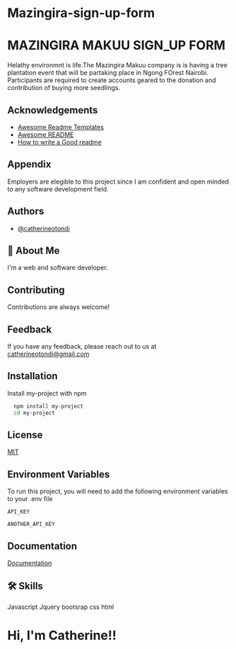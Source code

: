 # Mazingira-sign-up-form

# MAZINGIRA MAKUU SIGN_UP FORM
Helathy environmnt is life.The Mazingira Makuu company is
is having a tree plantation event that will be partaking
place in Ngong FOrest Nairobi. Participants are required 
to create accounts geared to the donation and contribution 
of buying more seedlings.

## Acknowledgements

 - [Awesome Readme Templates](https://awesomeopensource.com/project/elangosundar/awesome-README-templates)
 - [Awesome README](https://github.com/matiassingers/awesome-readme)
 - [How to write a Good readme](https://bulldogjob.com/news/449-how-to-write-a-good-readme-for-your-github-project)


## Appendix

Employers are elegible to this project since I am confident and open minded to any software development field.


## Authors

- [@catherineotondi](https://github.com/catherineotondi)


## 🚀 About Me
I'm a web and software developer.



## Contributing

Contributions are always welcome!




## Feedback

If you have any feedback, please reach out to us at catherineotondi@gmail.com


## Installation

Install my-project with npm

```bash
  npm install my-project
  cd my-project
```
    
## License

[MIT](https://choosealicense.com/licenses/mit/)


## Environment Variables

To run this project, you will need to add the following environment variables to your .env file

`API_KEY`

`ANOTHER_API_KEY`


## Documentation

[Documentation](https://linktodocumentation)


## 🛠 Skills
Javascript
Jquery
bootsrap
css
html


# Hi, I'm Catherine!!
